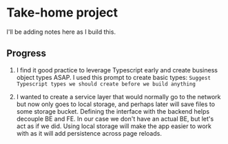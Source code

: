 # Take-home project

I'll be adding notes here as I build this.

## Progress

1. I find it good practice to leverage Typescript early and create business object types ASAP. I used this prompt to create basic types:
   `Suggest Typescript types we should create before we build anything`

2. I wanted to create a service layer that would normally go to the network but now only goes to local storage, and perhaps later will save files to some storage bucket. Defining the interface with the backend helps decouple BE and FE. In our case we don't have an actual BE, but let's act as if we did. Using local storage will make the app easier to work with as it will add persistence across page reloads.
